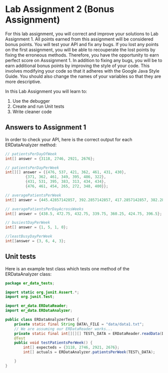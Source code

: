 # Lab Assignment 2 (Bonus Assignment)

For this lab assignment, you will correct and improve your solutions to Lab Assignment 1.  All points earned from this assignment will be considered bonus points.  You will test your API and fix any bugs.  If you lost any points on the first assignment, you will be able to recouperate the lost points by fixing the erroneous methods.  Therefore, you have the opportunity to earn perfect score on Asssignment 1.  In addition to fixing any bugs, you will be to earn additional bonus points by improving the style of your code.  This involves modifying your code so that it adheres with the Google Java Style Guide. You should also change the names of your variables so that they are more descriptive.

In this Lab Assignment you will learn to:
1. Use the debugger
2. Create and run Unit tests
3. Write cleaner code

## Answers to Assignment 1

In order to check your API, here is the correct output for each ERDataAnalyzer method:

```java
// patientsPerDayOfWeek
int[] answer = {3118, 2746, 2921, 2676};

// patientsPerDayPerWeek
int[][] answer = {{476, 537, 421, 362, 461, 431, 430},
		 {371, 362, 461, 349, 395, 486, 322},
		 {431, 531, 395, 383, 313, 434, 434},
		 {476, 461, 454, 265, 272, 348, 400}};

// averagePatientsPerWeek
int[] answer = {445.42857142857, 392.2857142857, 417.2857142857, 382.2857142857};

// averagePatientsPerDayAcrossWeeks
int[] answer = {438.5, 472.75, 432.75, 339.75, 360.25, 424.75, 396.5};

// busiestDayPerWeek
int[] answer = {1, 5, 1, 0};

//leastBusyDayPerWeek
int[]answer = {3, 6, 4, 3};
```

## Unit tests

Here is an example test class which tests one method of the ERDataAnalyzer class:

```java
package er_data_tests;

import static org.junit.Assert.*;
import org.junit.Test;

import er_data.ERDataReader;
import er_data.ERDataAnalyzer;

public class ERDataAnalyzerTest {
	private static final String DATA\_FILE = "data/data1.txt";
	// We are assuming our ERDataReader works...
	private static final int[][][] TEST\_DATA = ERDataReader.readData(DATA\_FILE);
	@Test
	public void testPatientsPerWeek() {
		int[] expecteds = {3118, 2746, 2921, 2676};
		int[] actuals = ERDataAnalyzer.patientsPerWeek(TEST\_DATA);

	}
}

